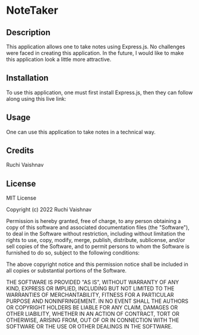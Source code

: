 # NoteTaker

## Description

This application allows one to take notes using Express.js.  No challenges were faced in creating this application.  In the future, I would like to make this application look a little more attractive.

## Installation

To use this application, one must first install Express.js, then they can follow along using this live link: 

## Usage

One can use this application to take notes in a technical way.

## Credits

Ruchi Vaishnav

## License

MIT License

Copyright (c) 2022 Ruchi Vaishnav

Permission is hereby granted, free of charge, to any person obtaining a copy
of this software and associated documentation files (the "Software"), to deal
in the Software without restriction, including without limitation the rights
to use, copy, modify, merge, publish, distribute, sublicense, and/or sell
copies of the Software, and to permit persons to whom the Software is
furnished to do so, subject to the following conditions:

The above copyright notice and this permission notice shall be included in all
copies or substantial portions of the Software.

THE SOFTWARE IS PROVIDED "AS IS", WITHOUT WARRANTY OF ANY KIND, EXPRESS OR
IMPLIED, INCLUDING BUT NOT LIMITED TO THE WARRANTIES OF MERCHANTABILITY,
FITNESS FOR A PARTICULAR PURPOSE AND NONINFRINGEMENT. IN NO EVENT SHALL THE
AUTHORS OR COPYRIGHT HOLDERS BE LIABLE FOR ANY CLAIM, DAMAGES OR OTHER
LIABILITY, WHETHER IN AN ACTION OF CONTRACT, TORT OR OTHERWISE, ARISING FROM,
OUT OF OR IN CONNECTION WITH THE SOFTWARE OR THE USE OR OTHER DEALINGS IN THE
SOFTWARE.
